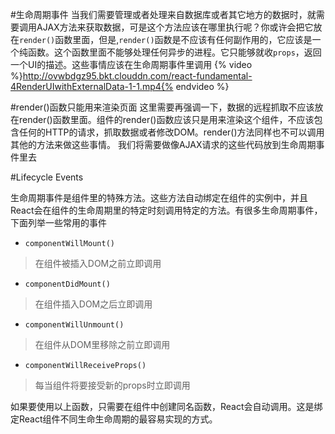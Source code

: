 #生命周期事件
当我们需要管理或者处理来自数据库或者其它地方的数据时，就需要调用AJAX方法来获取数据，可是这个方法应该在哪里执行呢？你或许会把它放在`render()`函数里面，但是,`render()`函数是不应该有任何副作用的，它应该是一个纯函数。这个函数里面不能够处理任何异步的进程。它只能够就收`props`，返回一个UI的描述。这些事情应该在生命周期事件里调用
{% video %}http://ovwbdgz95.bkt.clouddn.com/react-fundamental-4RenderUIwithExternalData-1-1.mp4{% endvideo %}

#render()函数只能用来渲染页面
这里需要再强调一下，数据的远程抓取不应该放在render()函数里面。组件的render()函数应该只是用来渲染这个组件，不应该包含任何的HTTP的请求，抓取数据或者修改DOM。render()方法同样也不可以调用其他的方法来做这些事情。
我们将需要做像AJAX请求的这些代码放到生命周期事件里去

#Lifecycle Events

生命周期事件是组件里的特殊方法。这些方法自动绑定在组件的实例中，并且React会在组件的生命周期里的特定时刻调用特定的方法。有很多生命周期事件，下面列举一些常用的事件

- `componentWillMount()`
 > 在组件被插入DOM之前立即调用

- `componentDidMount()` 
 > 在组件插入DOM之后立即调用
 
- `componentWillUnmount()`
 > 在组件从DOM里移除之前立即调用
 
- `componentWillReceiveProps()`
 > 每当组件将要接受新的props时立即调用
 
如果要使用以上函数，只需要在组件中创建同名函数，React会自动调用。这是绑定React组件不同生命生命周期的最容易实现的方式。

